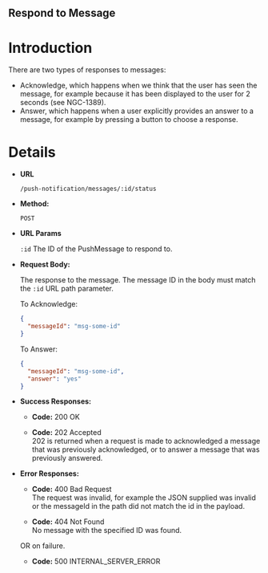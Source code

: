 Respond to Message
------------------

Introduction
============

There are two types of responses to messages:
* Acknowledge, which happens when we think that the user has seen the message, for example because it has been displayed to the user for 2 seconds (see NGC-1389).
* Answer, which happens when a user explicitly provides an answer to a message, for example by pressing a button to choose a response.

Details
=======
* **URL**

  `/push-notification/messages/:id/status`

* **Method:**

  `POST`

* **URL Params**

  `:id` The ID of the PushMessage to respond to.

* **Request Body:**

  The response to the message. The message ID in the body must match the `:id` URL path parameter.
  
  To Acknowledge: 

  ```json
  {
    "messageId": "msg-some-id" 
  }
  ```
  
  To Answer:

  ```json
  {
    "messageId": "msg-some-id",
    "answer": "yes"
  }
  ```

* **Success Responses:**
  * **Code:** 200 OK

  * **Code:** 202 Accepted <br />
  202 is returned when a request is made to acknowledged a message that was previously acknowledged, or to answer a message that was previously answered. 

* **Error Responses:**

  * **Code:** 400 Bad Request <br />
    The request was invalid, for example the JSON supplied was invalid or the messageId in the path did not match the id in the payload.

  * **Code:** 404 Not Found <br />
    No message with the specified ID was found.

  OR on failure.

  * **Code:** 500 INTERNAL_SERVER_ERROR <br />
